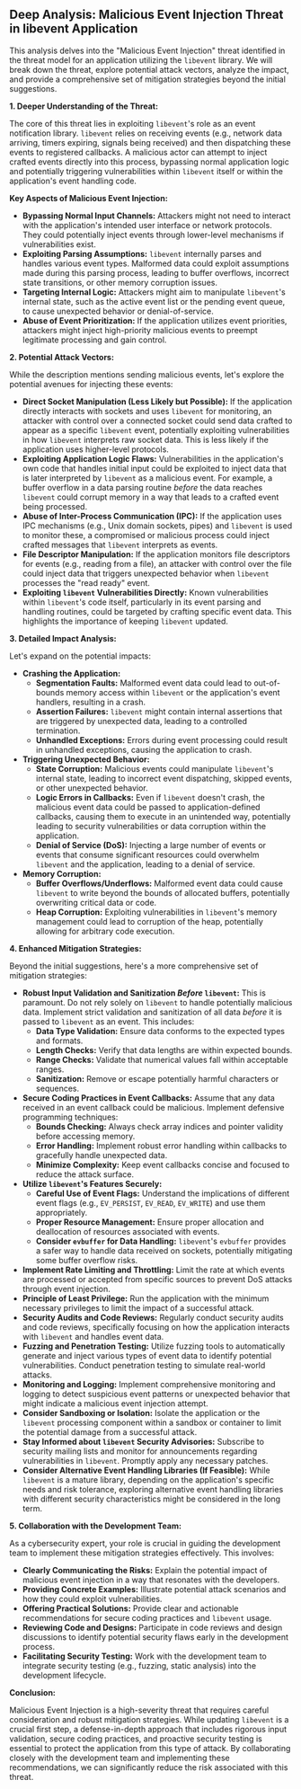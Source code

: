 ## Deep Analysis: Malicious Event Injection Threat in libevent Application

This analysis delves into the "Malicious Event Injection" threat identified in the threat model for an application utilizing the `libevent` library. We will break down the threat, explore potential attack vectors, analyze the impact, and provide a comprehensive set of mitigation strategies beyond the initial suggestions.

**1. Deeper Understanding of the Threat:**

The core of this threat lies in exploiting `libevent`'s role as an event notification library. `libevent` relies on receiving events (e.g., network data arriving, timers expiring, signals being received) and then dispatching these events to registered callbacks. A malicious actor can attempt to inject crafted events directly into this process, bypassing normal application logic and potentially triggering vulnerabilities within `libevent` itself or within the application's event handling code.

**Key Aspects of Malicious Event Injection:**

* **Bypassing Normal Input Channels:** Attackers might not need to interact with the application's intended user interface or network protocols. They could potentially inject events through lower-level mechanisms if vulnerabilities exist.
* **Exploiting Parsing Assumptions:** `libevent` internally parses and handles various event types. Malformed data could exploit assumptions made during this parsing process, leading to buffer overflows, incorrect state transitions, or other memory corruption issues.
* **Targeting Internal Logic:**  Attackers might aim to manipulate `libevent`'s internal state, such as the active event list or the pending event queue, to cause unexpected behavior or denial-of-service.
* **Abuse of Event Prioritization:** If the application utilizes event priorities, attackers might inject high-priority malicious events to preempt legitimate processing and gain control.

**2. Potential Attack Vectors:**

While the description mentions sending malicious events, let's explore the potential avenues for injecting these events:

* **Direct Socket Manipulation (Less Likely but Possible):** If the application directly interacts with sockets and uses `libevent` for monitoring, an attacker with control over a connected socket could send data crafted to appear as a specific `libevent` event, potentially exploiting vulnerabilities in how `libevent` interprets raw socket data. This is less likely if the application uses higher-level protocols.
* **Exploiting Application Logic Flaws:**  Vulnerabilities in the application's own code that handles initial input could be exploited to inject data that is later interpreted by `libevent` as a malicious event. For example, a buffer overflow in a data parsing routine *before* the data reaches `libevent` could corrupt memory in a way that leads to a crafted event being processed.
* **Abuse of Inter-Process Communication (IPC):** If the application uses IPC mechanisms (e.g., Unix domain sockets, pipes) and `libevent` is used to monitor these, a compromised or malicious process could inject crafted messages that `libevent` interprets as events.
* **File Descriptor Manipulation:** If the application monitors file descriptors for events (e.g., reading from a file), an attacker with control over the file could inject data that triggers unexpected behavior when `libevent` processes the "read ready" event.
* **Exploiting `libevent` Vulnerabilities Directly:**  Known vulnerabilities within `libevent`'s code itself, particularly in its event parsing and handling routines, could be targeted by crafting specific event data. This highlights the importance of keeping `libevent` updated.

**3. Detailed Impact Analysis:**

Let's expand on the potential impacts:

* **Crashing the Application:**
    * **Segmentation Faults:** Malformed event data could lead to out-of-bounds memory access within `libevent` or the application's event handlers, resulting in a crash.
    * **Assertion Failures:** `libevent` might contain internal assertions that are triggered by unexpected data, leading to a controlled termination.
    * **Unhandled Exceptions:**  Errors during event processing could result in unhandled exceptions, causing the application to crash.
* **Triggering Unexpected Behavior:**
    * **State Corruption:** Malicious events could manipulate `libevent`'s internal state, leading to incorrect event dispatching, skipped events, or other unexpected behavior.
    * **Logic Errors in Callbacks:** Even if `libevent` doesn't crash, the malicious event data could be passed to application-defined callbacks, causing them to execute in an unintended way, potentially leading to security vulnerabilities or data corruption within the application.
    * **Denial of Service (DoS):** Injecting a large number of events or events that consume significant resources could overwhelm `libevent` and the application, leading to a denial of service.
* **Memory Corruption:**
    * **Buffer Overflows/Underflows:**  Malformed event data could cause `libevent` to write beyond the bounds of allocated buffers, potentially overwriting critical data or code.
    * **Heap Corruption:**  Exploiting vulnerabilities in `libevent`'s memory management could lead to corruption of the heap, potentially allowing for arbitrary code execution.

**4. Enhanced Mitigation Strategies:**

Beyond the initial suggestions, here's a more comprehensive set of mitigation strategies:

* **Robust Input Validation and Sanitization *Before* `libevent`:** This is paramount. Do not rely solely on `libevent` to handle potentially malicious data. Implement strict validation and sanitization of all data *before* it is passed to `libevent` as an event. This includes:
    * **Data Type Validation:** Ensure data conforms to the expected types and formats.
    * **Length Checks:** Verify that data lengths are within expected bounds.
    * **Range Checks:**  Validate that numerical values fall within acceptable ranges.
    * **Sanitization:**  Remove or escape potentially harmful characters or sequences.
* **Secure Coding Practices in Event Callbacks:**  Assume that any data received in an event callback could be malicious. Implement defensive programming techniques:
    * **Bounds Checking:**  Always check array indices and pointer validity before accessing memory.
    * **Error Handling:**  Implement robust error handling within callbacks to gracefully handle unexpected data.
    * **Minimize Complexity:** Keep event callbacks concise and focused to reduce the attack surface.
* **Utilize `libevent`'s Features Securely:**
    * **Careful Use of Event Flags:** Understand the implications of different event flags (e.g., `EV_PERSIST`, `EV_READ`, `EV_WRITE`) and use them appropriately.
    * **Proper Resource Management:** Ensure proper allocation and deallocation of resources associated with events.
    * **Consider `evbuffer` for Data Handling:** `libevent`'s `evbuffer` provides a safer way to handle data received on sockets, potentially mitigating some buffer overflow risks.
* **Implement Rate Limiting and Throttling:**  Limit the rate at which events are processed or accepted from specific sources to prevent DoS attacks through event injection.
* **Principle of Least Privilege:**  Run the application with the minimum necessary privileges to limit the impact of a successful attack.
* **Security Audits and Code Reviews:** Regularly conduct security audits and code reviews, specifically focusing on how the application interacts with `libevent` and handles event data.
* **Fuzzing and Penetration Testing:**  Utilize fuzzing tools to automatically generate and inject various types of event data to identify potential vulnerabilities. Conduct penetration testing to simulate real-world attacks.
* **Monitoring and Logging:** Implement comprehensive monitoring and logging to detect suspicious event patterns or unexpected behavior that might indicate a malicious event injection attempt.
* **Consider Sandboxing or Isolation:**  Isolate the application or the `libevent` processing component within a sandbox or container to limit the potential damage from a successful attack.
* **Stay Informed about `libevent` Security Advisories:**  Subscribe to security mailing lists and monitor for announcements regarding vulnerabilities in `libevent`. Promptly apply any necessary patches.
* **Consider Alternative Event Handling Libraries (If Feasible):** While `libevent` is a mature library, depending on the application's specific needs and risk tolerance, exploring alternative event handling libraries with different security characteristics might be considered in the long term.

**5. Collaboration with the Development Team:**

As a cybersecurity expert, your role is crucial in guiding the development team to implement these mitigation strategies effectively. This involves:

* **Clearly Communicating the Risks:** Explain the potential impact of malicious event injection in a way that resonates with the developers.
* **Providing Concrete Examples:** Illustrate potential attack scenarios and how they could exploit vulnerabilities.
* **Offering Practical Solutions:**  Provide clear and actionable recommendations for secure coding practices and `libevent` usage.
* **Reviewing Code and Designs:** Participate in code reviews and design discussions to identify potential security flaws early in the development process.
* **Facilitating Security Testing:**  Work with the development team to integrate security testing (e.g., fuzzing, static analysis) into the development lifecycle.

**Conclusion:**

Malicious Event Injection is a high-severity threat that requires careful consideration and robust mitigation strategies. While updating `libevent` is a crucial first step, a defense-in-depth approach that includes rigorous input validation, secure coding practices, and proactive security testing is essential to protect the application from this type of attack. By collaborating closely with the development team and implementing these recommendations, we can significantly reduce the risk associated with this threat.
